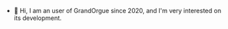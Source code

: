 - 👋 Hi, I am an user of GrandOrgue since 2020, and I'm very interested on its development.

<!---
gallrjbr/gallrjbr is a ✨ special ✨ repository because its `README.md` (this file) appears on your GitHub profile.
You can click the Preview link to take a look at your changes.
--->
